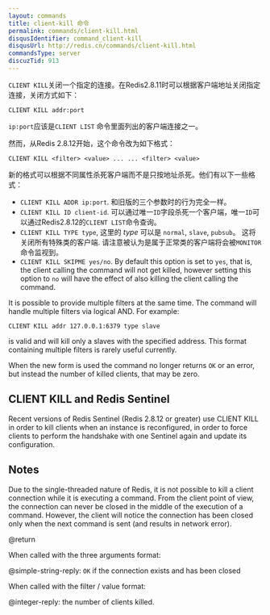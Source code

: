 ```yaml
---
layout: commands
title: client-kill 命令
permalink: commands/client-kill.html
disqusIdentifier: command_client-kill
disqusUrl: http://redis.cn/commands/client-kill.html
commandsType: server
discuzTid: 913
---
```


`CLIENT KILL`关闭一个指定的连接。在Redis2.8.11时可以根据客户端地址关闭指定连接，关闭方式如下：

    CLIENT KILL addr:port

`ip:port`应该是`CLIENT LIST` 命令里面列出的客户端连接之一。

然而，从Redis 2.8.12开始，这个命令改为如下格式：

    CLIENT KILL <filter> <value> ... ... <filter> <value>

新的格式可以根据不同属性杀死客户端而不是只按地址杀死。他们有以下一些格式：

* `CLIENT KILL ADDR ip:port`. 和旧版的三个参数时的行为完全一样。
* `CLIENT KILL ID client-id`. 可以通过唯一`ID`字段杀死一个客户端，唯一`ID`可以通过Redis2.8.12的`CLIENT LIST`命令查询。
* `CLIENT KILL TYPE type`, 这里的 *type* 可以是 `normal`, `slave`, `pubsub`。 这将关闭所有特殊类的客户端. 请注意被认为是属于正常类的客户端将会被`MONITOR`命令监视到。
* `CLIENT KILL SKIPME yes/no`. By default this option is set to `yes`, that is, the client calling the command will not get killed, however setting this option to `no` will have the effect of also killing the client calling the command.

It is possible to provide multiple filters at the same time. The command will handle multiple filters via logical AND. For example:

    CLIENT KILL addr 127.0.0.1:6379 type slave

is valid and will kill only a slaves with the specified address. This format containing multiple filters is rarely useful currently.

When the new form is used the command no longer returns `OK` or an error, but instead the number of killed clients, that may be zero.

## CLIENT KILL and Redis Sentinel

Recent versions of Redis Sentinel (Redis 2.8.12 or greater) use CLIENT KILL
in order to kill clients when an instance is reconfigured, in order to
force clients to perform the handshake with one Sentinel again and update
its configuration.

## Notes

Due to the single-threaded nature of Redis, it is not possible to
kill a client connection while it is executing a command. From
the client point of view, the connection can never be closed
in the middle of the execution of a command. However, the client
will notice the connection has been closed only when the
next command is sent (and results in network error).

@return

When called with the three arguments format:

@simple-string-reply: `OK` if the connection exists and has been closed

When called with the filter / value format:

@integer-reply: the number of clients killed.
